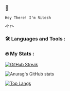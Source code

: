 ### 👋
    Hey There! I'm Ritesh
    
    <hr>

<!--
**Ritesh1625/Ritesh1625** is a ✨ _special_ ✨ repository because its `README.md` (this file) appears on your GitHub profile.

Here are some ideas to get you started:

- 🔭 I’m currently working on ...
- 🌱 I’m currently learning ...
- 👯 I’m looking to collaborate on ...
- 🤔 I’m looking for help with ...
- 💬 Ask me about ...
- 📫 How to reach me: ...
- 😄 Pronouns: ...
- ⚡ Fun fact: ...
-->

### :hammer_and_wrench: Languages and Tools :

### :fire: My Stats :

[![GitHub Streak](https://github-readme-streak-stats.herokuapp.com?user=Ritesh1625&theme=prussian)](https://git.io/streak-stats)

![Anurag's GitHub stats](https://github-readme-stats.vercel.app/api?username=Ritesh1625&theme=prussian)

[![Top Langs](https://github-readme-stats.vercel.app/api/top-langs/?username=Ritesh1625&layout=compact&theme=algolia)](https://github.com/anuraghazra/github-readme-stats)
